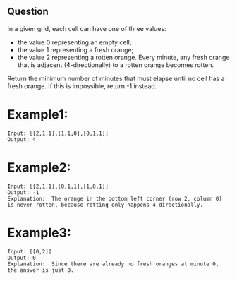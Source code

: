 ## Question
In a given grid, each cell can have one of three values:

- the value 0 representing an empty cell;
- the value 1 representing a fresh orange;
- the value 2 representing a rotten orange.
Every minute, any fresh orange that is adjacent (4-directionally) to a rotten orange becomes rotten.

Return the minimum number of minutes that must elapse until no cell has a fresh orange.  If this is impossible, return -1 instead.

 

# Example1:
```
Input: [[2,1,1],[1,1,0],[0,1,1]]
Output: 4
```
# Example2:
```
Input: [[2,1,1],[0,1,1],[1,0,1]]
Output: -1
Explanation:  The orange in the bottom left corner (row 2, column 0) is never rotten, because rotting only happens 4-directionally.
```
# Example3:
```
Input: [[0,2]]
Output: 0
Explanation:  Since there are already no fresh oranges at minute 0, the answer is just 0.
```